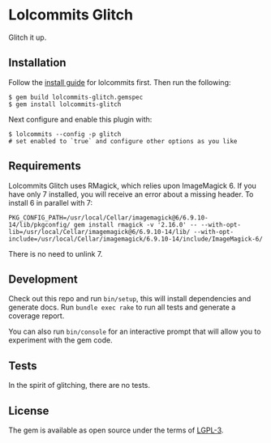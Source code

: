 # Lolcommits Glitch
Glitch it up.

## Installation

Follow the [install guide](https://github.com/mroth/lolcommits#installation) for
lolcommits first. Then run the following:

	$ gem build lolcommits-glitch.gemspec
    $ gem install lolcommits-glitch

Next configure and enable this plugin with:

    $ lolcommits --config -p glitch
    # set enabled to `true` and configure other options as you like

## Requirements
Lolcommits Glitch uses RMagick, which relies upon ImageMagick 6. If you have only 7 installed, you will receive an error about a missing header. To install 6 in parallel with 7:

```
PKG_CONFIG_PATH=/usr/local/Cellar/imagemagick@6/6.9.10-14/lib/pkgconfig/ gem install rmagick -v '2.16.0' -- --with-opt-lib=/usr/local/Cellar/imagemagick@6/6.9.10-14/lib/ --with-opt-include=/usr/local/Cellar/imagemagick/6.9.10-14/include/ImageMagick-6/
```

There is no need to unlink 7. 

## Development

Check out this repo and run `bin/setup`, this will install dependencies and
generate docs. Run `bundle exec rake` to run all tests and generate a coverage
report.

You can also run `bin/console` for an interactive prompt that will allow you to
experiment with the gem code.

## Tests

In the spirit of glitching, there are no tests. 

## License

The gem is available as open source under the terms of
[LGPL-3](https://opensource.org/licenses/LGPL-3.0).
